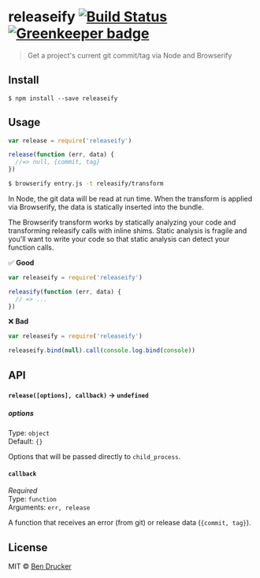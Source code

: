 # releaseify [![Build Status](https://travis-ci.org/bendrucker/releaseify.svg?branch=master)](https://travis-ci.org/bendrucker/releaseify) [![Greenkeeper badge](https://badges.greenkeeper.io/bendrucker/releaseify.svg)](https://greenkeeper.io/)

> Get a project's current git commit/tag via Node and Browserify


## Install

```
$ npm install --save releaseify
```


## Usage

```js
var release = require('releaseify')

release(function (err, data) {
  //=> null, {commit, tag}  
})
```

```sh
$ browserify entry.js -t releasify/transform
```

In Node, the git data will be read at run time. When the transform is applied via Browserify, the data is statically inserted into the bundle.

The Browserify transform works by statically analyzing your code and transforming releasify calls with inline shims. Static analysis is fragile and you'll want to write your code so that static analysis can detect your function calls.

:white_check_mark: **Good**

```js
var releaseify = require('releaseify')

releasify(function (err, data) {
  // => ...  
})
```

:x: **Bad**

```js
var releaseify = require('releaseify')

releaseify.bind(null).call(console.log.bind(console))
```

## API

#### `release([options], callback)` -> `undefined`

##### options

Type: `object`  
Default: `{}`

Options that will be passed directly to `child_process`.

#### `callback`

*Required*  
Type: `function`  
Arguments: `err, release`

A function that receives an error (from git) or release data (`{commit, tag}`).

## License

MIT © [Ben Drucker](http://bendrucker.me)
